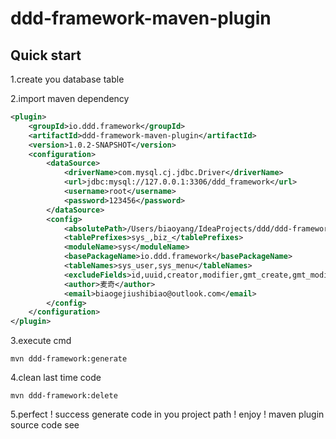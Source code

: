 # ddd-framework-maven-plugin

## Quick start

1.create you database table

2.import maven dependency

```xml
<plugin>
    <groupId>io.ddd.framework</groupId>
    <artifactId>ddd-framework-maven-plugin</artifactId>
    <version>1.0.2-SNAPSHOT</version>
    <configuration>
        <dataSource>
            <driverName>com.mysql.cj.jdbc.Driver</driverName>
            <url>jdbc:mysql://127.0.0.1:3306/ddd_framework</url>
            <username>root</username>
            <password>123456</password>
        </dataSource>
        <config>
            <absolutePath>/Users/biaoyang/IdeaProjects/ddd/ddd-framework/</absolutePath>
            <tablePrefixes>sys_,biz_</tablePrefixes>
            <moduleName>sys</moduleName>
            <basePackageName>io.ddd.framework</basePackageName>
            <tableNames>sys_user,sys_menu</tableNames>
            <excludeFields>id,uuid,creator,modifier,gmt_create,gmt_modified,deleted</excludeFields>
            <author>麦奇</author>
            <email>biaogejiushibiao@outlook.com</email>
        </config>
    </configuration>
</plugin>
```
3.execute cmd
```shell
mvn ddd-framework:generate
```
4.clean last time code
```shell
mvn ddd-framework:delete
```
5.perfect ! success generate code in you project path ! enjoy ! maven plugin source code see
